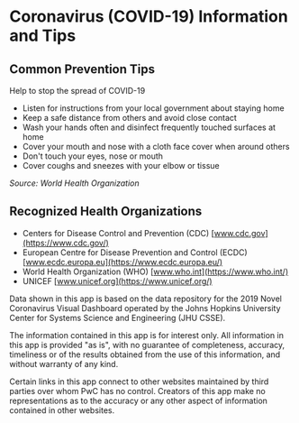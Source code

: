 # Coronavirus (COVID-19) Information and Tips

## Common Prevention Tips
Help to stop the spread of COVID-19
* Listen for instructions from your local government about staying home
* Keep a safe distance from others and avoid close contact
* Wash your hands often and disinfect frequently touched surfaces at home
* Cover your mouth and nose with a cloth face cover when around others
* Don't touch your eyes, nose or mouth
* Cover coughs and sneezes with your elbow or tissue

_Source: World Health Organization_


## Recognized Health Organizations
* Centers for Disease Control and Prevention (CDC) [www.cdc.gov](https://www.cdc.gov/)
* European Centre for Disease Prevention and Control (ECDC) [www.ecdc.europa.eu](https://www.ecdc.europa.eu/)
* World Health Organization (WHO) [www.who.int](https://www.who.int/)
* UNICEF [www.unicef.org](https://www.unicef.org/)

Data shown in this app is based on the data repository for the 2019 Novel Coronavirus Visual Dashboard operated by the Johns Hopkins University Center for Systems Science and Engineering (JHU CSSE).

The information contained in this app is for interest only. All information in this app is provided "as is", with no guarantee of completeness, accuracy, timeliness or of the results obtained from the use of this information, and without warranty of any kind.

Certain links in this app connect to other websites maintained by third parties over whom PwC has no control. Creators of this app make no representations as to the accuracy or any other aspect of information contained in other websites.